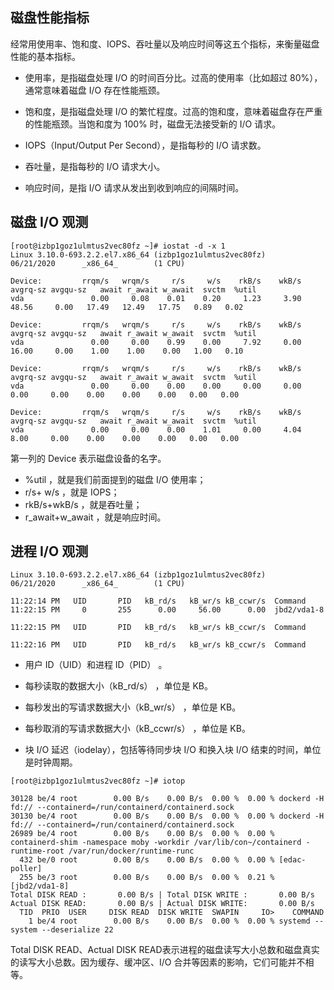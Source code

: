 ## 磁盘性能指标

经常用使用率、饱和度、IOPS、吞吐量以及响应时间等这五个指标，来衡量磁盘性能的基本指标。

+ 使用率，是指磁盘处理 I/O 的时间百分比。过高的使用率（比如超过 80%），通常意味着磁盘 I/O 存在性能瓶颈。

+ 饱和度，是指磁盘处理 I/O 的繁忙程度。过高的饱和度，意味着磁盘存在严重的性能瓶颈。当饱和度为 100% 时，磁盘无法接受新的 I/O 请求。

+ IOPS（Input/Output Per Second），是指每秒的 I/O 请求数。

+ 吞吐量，是指每秒的 I/O 请求大小。

+ 响应时间，是指 I/O 请求从发出到收到响应的间隔时间。

## 磁盘 I/O 观测

```
[root@izbp1goz1ulmtus2vec80fz ~]# iostat -d -x 1
Linux 3.10.0-693.2.2.el7.x86_64 (izbp1goz1ulmtus2vec80fz)       06/21/2020      _x86_64_        (1 CPU)

Device:         rrqm/s   wrqm/s     r/s     w/s    rkB/s    wkB/s avgrq-sz avgqu-sz   await r_await w_await  svctm  %util
vda               0.00     0.08    0.01    0.20     1.23     3.90    48.56     0.00   17.49   12.49   17.75   0.89   0.02

Device:         rrqm/s   wrqm/s     r/s     w/s    rkB/s    wkB/s avgrq-sz avgqu-sz   await r_await w_await  svctm  %util
vda               0.00     0.00    0.99    0.00     7.92     0.00    16.00     0.00    1.00    1.00    0.00   1.00   0.10

Device:         rrqm/s   wrqm/s     r/s     w/s    rkB/s    wkB/s avgrq-sz avgqu-sz   await r_await w_await  svctm  %util
vda               0.00     0.00    0.00    0.00     0.00     0.00     0.00     0.00    0.00    0.00    0.00   0.00   0.00

Device:         rrqm/s   wrqm/s     r/s     w/s    rkB/s    wkB/s avgrq-sz avgqu-sz   await r_await w_await  svctm  %util
vda               0.00     0.00    0.00    1.01     0.00     4.04     8.00     0.00    0.00    0.00    0.00   0.00   0.00
```

第一列的 Device 表示磁盘设备的名字。

+ %util  ，就是我们前面提到的磁盘 I/O 使用率；
+ r/s+  w/s  ，就是 IOPS；
+ rkB/s+wkB/s ，就是吞吐量；
+ r_await+w_await ，就是响应时间。

## 进程 I/O 观测

```
Linux 3.10.0-693.2.2.el7.x86_64 (izbp1goz1ulmtus2vec80fz)       06/21/2020      _x86_64_        (1 CPU)

11:22:14 PM   UID       PID   kB_rd/s   kB_wr/s kB_ccwr/s  Command
11:22:15 PM     0       255      0.00     56.00      0.00  jbd2/vda1-8

11:22:15 PM   UID       PID   kB_rd/s   kB_wr/s kB_ccwr/s  Command

11:22:16 PM   UID       PID   kB_rd/s   kB_wr/s kB_ccwr/s  Command
```

+ 用户 ID（UID）和进程 ID（PID）  。

+ 每秒读取的数据大小（kB_rd/s） ，单位是 KB。
+ 每秒发出的写请求数据大小（kB_wr/s） ，单位是 KB。
+ 每秒取消的写请求数据大小（kB_ccwr/s） ，单位是 KB。
+ 块 I/O 延迟（iodelay），包括等待同步块 I/O 和换入块 I/O 结束的时间，单位是时钟周期。

```
[root@izbp1goz1ulmtus2vec80fz ~]# iotop

30128 be/4 root        0.00 B/s    0.00 B/s  0.00 %  0.00 % dockerd -H fd:// --containerd=/run/containerd/containerd.sock
30130 be/4 root        0.00 B/s    0.00 B/s  0.00 %  0.00 % dockerd -H fd:// --containerd=/run/containerd/containerd.sock
26989 be/4 root        0.00 B/s    0.00 B/s  0.00 %  0.00 % containerd-shim -namespace moby -workdir /var/lib/con~/containerd -runtime-root /var/run/docker/runtime-runc
  432 be/0 root        0.00 B/s    0.00 B/s  0.00 %  0.00 % [edac-poller]
  255 be/3 root        0.00 B/s    0.00 B/s  0.00 %  0.21 % [jbd2/vda1-8]
Total DISK READ :       0.00 B/s | Total DISK WRITE :       0.00 B/s
Actual DISK READ:       0.00 B/s | Actual DISK WRITE:       0.00 B/s
  TID  PRIO  USER     DISK READ  DISK WRITE  SWAPIN     IO>    COMMAND                                                                                                  
    1 be/4 root        0.00 B/s    0.00 B/s  0.00 %  0.00 % systemd --system --deserialize 22
```

Total DISK READ、Actual DISK READ表示进程的磁盘读写大小总数和磁盘真实的读写大小总数。因为缓存、缓冲区、I/O 合并等因素的影响，它们可能并不相等。